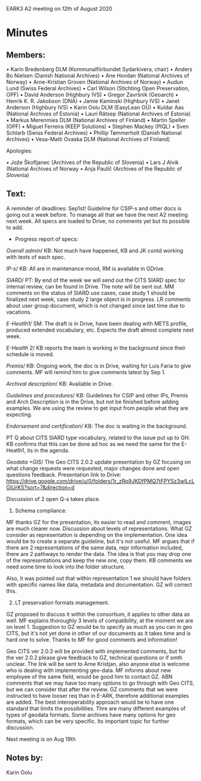 EARK3 A2 meeting on 12th of August 2020

# Minutes

## Members:

•	Karin Bredenberg DLM (Kommunalförbundet Sydarkivera, chair)
•	Anders Bo Nielsen (Danish National Archives)
•	Ane Hovdan (National Archives of Norway)
•	Arne-Kristian Groven (National Archives of Norway) 
•	Audun Lund (Swiss Federal Archives)
•	Carl Wilson (Stichting Open Preservation, OPF)
•	David Anderson (Highbury IVS)
•	Gregor Završnik (Geoarch)
•	Henrik K. R. Jakobson (DNA)
•	Jamie Kaminski (Highbury IVS)
•	Janet Anderson (Highbury IVS) 
•	Karin Oolu DLM (EasyLean OÜ)
•	Kuldar Aas (National Archives of Estonia)
•	Lauri Rätsep (National Archives of Estonia)
•	Markus Merenmies DLM (National Archives of Finland)
•	Martin Speller (OPF)
•	Miguel Ferreira (KEEP Solutions)
•	Stephen Mackey (PIQL)
•	Sven Schlarb (Swiss Federal Archives)
•	Phillip Tømmerholt (Danish National Archives)
•	Vesa-Matti Ovaska DLM (National Archives of Finland)

Apologies: 

•	Jože Škofljanec (Archives of the Republic of Slovenia)
•	Lars J Alvik (National Archives of Norway 
•	Anja Paulič (Archives of the Republic of Slovenia) 

## Text: 
A reminder of deadlines: Sep1st! Guideline for CSIP-s and other docs is going out a week before. To manage all that we have the next A2 meeting next week. 
All specs are loaded to Drive, no comments yet but its possible to add. 

-	Progress report of specs:

*Overall admin*/ KB: Not much have happened, KB and JK contd working with texts of each spec. 

*IP-s*/ KB: All are in maintenance mood, RM is available in GDrive. 

*SIARD*/ PT: By end of the week we will send out the CITS SIARD spec for internal review, can be found in Drive. The note will be sent out. MM comments on the status of SIARD use cases, case study 1 should be finalized next week, case study 2 large object is in progress. LR comments about user group document, which is not changed since last time due to vacations. 

*E-Heatlh1*/ SM: The draft is in Drive, have been dealing with METS profile, produced extended vocabulary, etc. Expects the draft almost complete next week. 

*E-Health 2*/ KB reports the team is working in the background since their schedule is moved. 

*Premis*/ KB: Ongoing work, the doc is in Drive, waiting for Luis Faria to give comments. MF will remind him to give comments latest by Sep 1.

*Archival description*/ KB: Available in Drive. 

*Guidelines and procedures*/ KB: Guidelines for CSIP and other IPs, Premis and Arch Description is in the Drive, but not be finished before adding examples. We are using the review to get input from people what they are expecting. 

*Endorsement and certification*/ KB: The doc is waiting in the background. 

PT Q about CITS SIARD type vocabulary, related to the issue put up to GH. KB confirms that this can be done ad hoc as we need the same for the E-Heatlh1, its in the agenda. 

*Geodata +GIS*/ The Geo CITS 2.0.2 update presentation by GZ focusing on what change requests were requested, major changes done and open questions feedback. Presentation link to Drive: https://drive.google.com/drive/u/0/folders/1r_zRp9JKDfPMQ7tFPYSz3wlLcLGlUrKS?sort=7&direction=d

Discussion of 2 open Q-s takes place. 

1.	Schema compliance. 

MF thanks GZ for the presentation, its easier to read and comment, images are much clearer now. Discussion about levels of representations. What GZ consider as representation is depending on the implementation. One idea would be to create a separate guideline, but it's not useful. MF argues that if there are 2 representations of the same data, repr information included, there are 2 pathways to render the data. The idea is that you may drop one of the representations and keep the new one, copy them. KB comments we need some time to look into the folder structure. 

Also, it was pointed out that within representation 1 we should have folders with specific names like data, metadata and documentation. GZ will correct this.   

2.	 LT preservation formats management. 

GZ proposed to discuss it within the consortium, it applies to other data as well. MF explains thoroughly 3 levels of compatibility, at the moment we are on level 1.  Suggestion to GZ would be to specify as much as you can in geo CITS, but it's not yet done in other of our documents as it takes time and is hard one to solve. Thanks to MF for good comments and information! 

Geo CITS ver 2.0.3 will be provided with implemented comments, but for the ver 2.0.2 please give feedback to GZ, technical questions or if smth unclear. The link will be sent to Arne Kristjan, also anyone else is welcome who is dealing with implementing geo-data. 
MF informs about new employee of the same field, would be good him to contact GZ. 
ABN comments that we may have too many options to go through with Geo CITS, but we can consider that after the review. GZ comments that we were instructed to have looser req than in E-ARK, therefore additional examples are added. The best interoperability approach would be to have one standard that limits the possibilities. Thre are many different examples of types of geodata formats. Some archives have many options for geo formats, which can be very specific. Its important topic for further discussion.

Next meeting is on Aug 19th 

## Notes by: 

Karin Oolu
 

